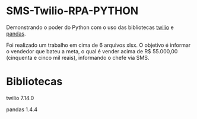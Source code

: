 # SMS-Twilio-RPA-PYTHON
Demonstrando o poder do Python com o uso das bibliotecas [twilio](https://twilio.com/) e [pandas](https://pandas.pydata.org/).

Foi realizado um trabalho em cima de 6 arquivos xlsx. O objetivo é informar o vendedor que bateu a meta, o qual é vender acima de R$ 55.000,00 (cinquenta e cinco mil reais), informando o chefe via SMS.


# Bibliotecas
twilio              7.14.0

pandas              1.4.4
